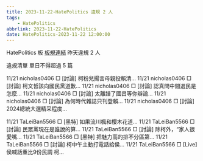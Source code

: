 ```yaml
---
title: 2023-11-22-HatePolitics 違規 2 人
tags:
    - HatePolitics
abbrlink: 2023-11-22-HatePolitics
date: HatePolitics-2023-11-22 12:00:00
---
```

HatePolitics 板 [板規連結](https://www.ptt.cc/bbs/HatePolitics/M.1617115262.A.D60.html)
昨天違規 2 人
<!-- more -->

違規清單
單日不得超過 5 篇

11/21 nicholas0406 □ [討論] 柯粉兒揚言母親投賴清…
11/21 nicholas0406 □ [討論] 柯文哲該向國民黨道歉…
11/21 nicholas0406 □ [討論] 認真問中間選民是怎麼…
11/21 nicholas0406 □ [討論] 太離譜了國昌等你辯論…
11/21 nicholas0406 □ [討論] 為何時代雜誌只刊登賴…
11/21 nicholas0406 □ [討論] 2024總統大選精采程度…

11/21 TaLeiBan5566 □ [黑特] 如果流川楓和櫻木花道…
11/21 TaLeiBan5566 □ [討論] 民眾黨現在是誰說的算…
11/21 TaLeiBan5566 □ [討論] 除柯外，“家人很愛嘴…
11/21 TaLeiBan5566 □ [黑特] 把魅力高的排不分區第…
11/21 TaLeiBan5566 □ [討論] 柯中午主動打電話給侯…
11/21 TaLeiBan5566 □ [Live] 侯喊話重比9份民調 柯…